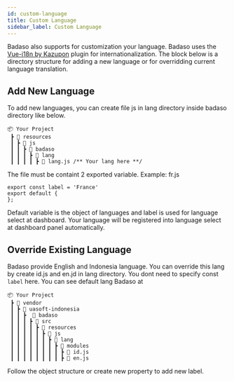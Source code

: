 ```yaml
---
id: custom-language
title: Custom Language
sidebar_label: Custom Language
---
```


Badaso also supports for customization your language. Badaso uses the [Vue-i18n by Kazupon](https://kazupon.github.io/vue-i18n/) plugin for internationalization. The block below is a directory structure for adding a new language or for overridding current language translation.

## Add New Language

To add new languages, you can create file js in lang directory inside badaso directory like below.
```
📦 Your Project
 ┣ 📂 resources
 ┃ ┣ 📂 js
 ┃ ┃ ┣ 📂 badaso
 ┃ ┃ ┃ ┣ 📂 lang
 ┃ ┃ ┃ ┃ ┣ 📜 lang.js /** Your lang here **/
```

The file must be containt 2 exported variable. Example: fr.js
```
export const label = 'France'
export default {
};

```

Default variable is the object of languages and label is used for language select at dashboard.
Your language will be registered into language select at dashboard panel automatically.

## Override Existing Language
Badaso provide English and Indonesia language. You can override this lang by create id.js and en.jd in lang directory. You dont need to specify const `label` here. 
You can see default lang Badaso at
```
📦 Your Project
 ┣ 📂 vendor
 ┃ ┣ 📂 uasoft-indonesia
 ┃ ┃ ┣  📂 badaso
 ┃ ┃ ┃ ┣ 📂 src
 ┃ ┃ ┃ ┃ ┣ 📂 resources
 ┃ ┃ ┃ ┃ ┃ ┣ 📂 js
 ┃ ┃ ┃ ┃ ┃ ┃ ┣ 📂 lang
 ┃ ┃ ┃ ┃ ┃ ┃ ┃ ┣ 📂 modules
 ┃ ┃ ┃ ┃ ┃ ┃ ┃ ┃ ┣ 📜 id.js
 ┃ ┃ ┃ ┃ ┃ ┃ ┃ ┃ ┣ 📜 en.js
```
Follow the object structure or create new property to add new label.